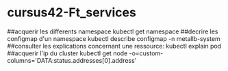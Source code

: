 # cursus42-Ft_services

##acquerir les differents namespace
kubectl get namespace 
##decrire les configmap d'un namespace
kubectl describe configmap -n metallb-system
##consulter les explications concernant une ressource:
kubectl explain pod
##acquerir l'ip du cluster
kubectl get node -o=custom-columns='DATA:status.addresses[0].address'

